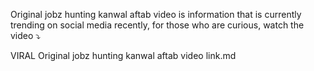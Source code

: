 Original jobz hunting kanwal aftab video is information that is currently trending on social media recently, for those who are curious, watch the video ⤵

VIRAL Original jobz hunting kanwal aftab video link.md
